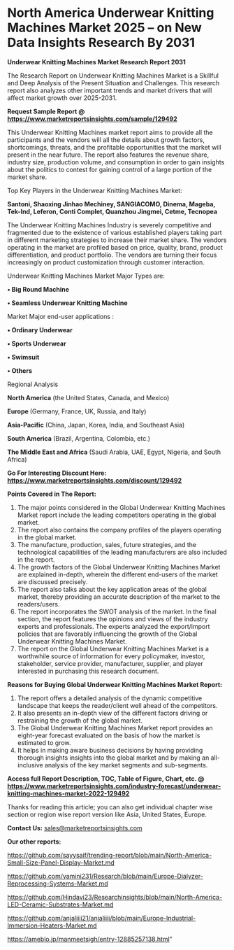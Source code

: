 # North America Underwear Knitting Machines Market 2025 – on New Data Insights Research By 2031

<strong>Underwear Knitting Machines Market Research Report 2031</strong>

The Research Report on Underwear Knitting Machines Market is a Skillful and Deep Analysis of the Present Situation and Challenges. This research report also analyzes other important trends and market drivers that will affect market growth over 2025-2031.

<strong>Request Sample Report @ <a href=https://www.marketreportsinsights.com/sample/129492>https://www.marketreportsinsights.com/sample/129492</a></strong>

This Underwear Knitting Machines market report aims to provide all the participants and the vendors will all the details about growth factors, shortcomings, threats, and the profitable opportunities that the market will present in the near future. The report also features the revenue share, industry size, production volume, and consumption in order to gain insights about the politics to contest for gaining control of a large portion of the market share.

Top Key Players in the Underwear Knitting Machines Market:

<strong>Santoni, Shaoxing Jinhao Mechiney, SANGIACOMO, Dinema, Mageba, Tek-Ind, Leferon, Conti Complet, Quanzhou Jingmei, Cetme, Tecnopea</strong>

The Underwear Knitting Machines Industry is severely competitive and fragmented due to the existence of various established players taking part in different marketing strategies to increase their market share. The vendors operating in the market are profiled based on price, quality, brand, product differentiation, and product portfolio. The vendors are turning their focus increasingly on product customization through customer interaction.

Underwear Knitting Machines Market Major Types are:

<strong>• Big Round Machine

• Seamless Underwear Knitting Machine</strong>

Market Major end-user applications :

<strong>• Ordinary Underwear

• Sports Underwear

• Swimsuit

• Others</strong>

Regional Analysis

</u><strong><b>North America</b></strong> (the United States, Canada, and Mexico)

<strong><b>Europe </b></strong>(Germany, France, UK, Russia, and Italy)

<strong><b>Asia-Pacific</b></strong> (China, Japan, Korea, India, and Southeast Asia)

<strong><b>South America</b></strong> (Brazil, Argentina, Colombia, etc.)

<strong><b>The Middle East and Africa</b></strong> (Saudi Arabia, UAE, Egypt, Nigeria, and South Africa)

<strong>Go For Interesting Discount Here: <a href=https://www.marketreportsinsights.com/discount/129492>https://www.marketreportsinsights.com/discount/129492</a></strong>

<strong>Points Covered in The Report:</strong>
<ol>
  <li>The major points considered in the Global Underwear Knitting Machines Market report include the leading competitors operating in the global market.</li>
  <li>The report also contains the company profiles of the players operating in the global market.</li>
  <li>The manufacture, production, sales, future strategies, and the technological capabilities of the leading manufacturers are also included in the report.</li>
  <li>The growth factors of the Global Underwear Knitting Machines Market are explained in-depth, wherein the different end-users of the market are discussed precisely.</li>
  <li>The report also talks about the key application areas of the global market, thereby providing an accurate description of the market to the readers/users.</li>
  <li>The report incorporates the SWOT analysis of the market. In the final section, the report features the opinions and views of the industry experts and professionals. The experts analyzed the export/import policies that are favorably influencing the growth of the Global Underwear Knitting Machines Market.</li>
  <li>The report on the Global Underwear Knitting Machines Market is a worthwhile source of information for every policymaker, investor, stakeholder, service provider, manufacturer, supplier, and player interested in purchasing this research document.</li>
</ol>
<strong>Reasons for Buying Global Underwear Knitting Machines Market Report:</strong>

<ol>
  <li>The report offers a detailed analysis of the dynamic competitive landscape that keeps the reader/client well ahead of the competitors.</li>
  <li>It also presents an in-depth view of the different factors driving or restraining the growth of the global market.</li>
  <li>The Global Underwear Knitting Machines Market report provides an eight-year forecast evaluated on the basis of how the market is estimated to grow.</li>
  <li>It helps in making aware business decisions by having providing thorough insights insights into the global market and by making an all-inclusive analysis of the key market segments and sub-segments.</li>
</ol>
<strong>Access full Report Description, TOC, Table of Figure, Chart, etc. @ <a href=https://www.marketreportsinsights.com/industry-forecast/underwear-knitting-machines-market-2022-129492>https://www.marketreportsinsights.com/industry-forecast/underwear-knitting-machines-market-2022-129492</a></strong>


Thanks for reading this article; you can also get individual chapter wise section or region wise report version like Asia, United States, Europe.

<strong>Contact Us:</strong>
sales@marketreportsinsights.com

<strong>Our other reports:</strong>

<a href=https://github.com/sayysaif/trending-report/blob/main/North-America-Small-Size-Panel-Display-Market.md>https://github.com/sayysaif/trending-report/blob/main/North-America-Small-Size-Panel-Display-Market.md</a>

<a href=https://github.com/yamini231/Research/blob/main/Europe-Dialyzer-Reprocessing-Systems-Market.md>https://github.com/yamini231/Research/blob/main/Europe-Dialyzer-Reprocessing-Systems-Market.md</a>

<a href=https://github.com/Hindavi23/Researchinsights/blob/main/North-America-LED-Ceramic-Substrates-Market.md>https://github.com/Hindavi23/Researchinsights/blob/main/North-America-LED-Ceramic-Substrates-Market.md</a>

<a href=https://github.com/anjaliiii21/anjaliiii/blob/main/Europe-Industrial-Immersion-Heaters-Market.md>https://github.com/anjaliiii21/anjaliiii/blob/main/Europe-Industrial-Immersion-Heaters-Market.md</a>

<a href=https://ameblo.jp/manmeetsigh/entry-12885257138.html>https://ameblo.jp/manmeetsigh/entry-12885257138.html</a>"
